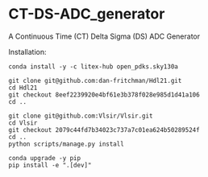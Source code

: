 # CT-DS-ADC_generator

A Continuous Time (CT) Delta Sigma (DS) ADC Generator 

Installation: 

```
conda install -y -c litex-hub open_pdks.sky130a

git clone git@github.com:dan-fritchman/Hdl21.git
cd Hdl21
git checkout 8eef2239920e4bf61e3b378f028e985d1d41a106
cd ..

git clone git@github.com:Vlsir/Vlsir.git
cd Vlsir
git checkout 2079c44fd7b34023c737a7c01ea624b50289524f
cd ..
python scripts/manage.py install 

conda upgrade -y pip
pip install -e ".[dev]"
```
